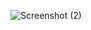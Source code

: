 ![Screenshot (2)](https://user-images.githubusercontent.com/129300015/228601147-87b0e210-2820-4c15-9028-6444313ec31a.png)
